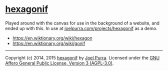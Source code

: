 # [hexagonif](https://github.com/joelpurra/hexagonif)

Played around with the canvas for use in the background of a website, and ended up with this. In use at [joelpurra.com/projects/hexagonif](http://joelpurra.com/projects/hexagonif/) as a demo.

- https://en.wiktionary.org/wiki/hexagon
- https://en.wiktionary.org/wiki/gonif

---

Copyright (c) 2014, 2015 [hexagonif](https://github.com/joelpurra/hexagonif) by [Joel Purra](http://joelpurra.com/). Licensed under the [GNU Affero General Public License, Version 3 (AGPL-3.0)](https://www.gnu.org/licenses/agpl-3.0.html).
